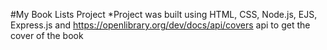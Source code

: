#My Book Lists Project
*Project was built using HTML, CSS, Node.js, EJS, Express.js and https://openlibrary.org/dev/docs/api/covers api to get the cover of the book
